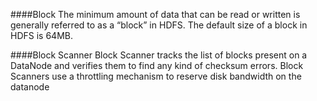 ####Block 
The minimum amount of data that can be read or written is generally referred to as a “block” in HDFS. The default size of a block in HDFS is 64MB.

####Block Scanner 
Block Scanner tracks the list of blocks present on a DataNode and verifies them to find any kind of checksum errors. Block Scanners use a throttling mechanism to reserve disk bandwidth on the datanode
